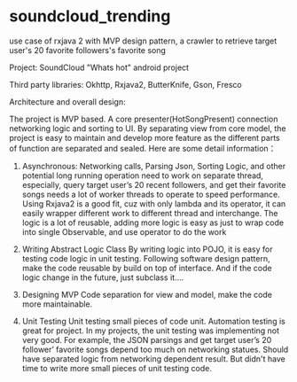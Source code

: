 # soundcloud_trending
use case of rxjava 2 with MVP design pattern, a crawler to retrieve target user's 20 favorite followers's favorite song

Project:
SoundCloud "Whats hot" android project

Third party libraries:
Okhttp, Rxjava2, ButterKnife, Gson, Fresco

Architecture and overall design: 

The project is MVP based. A core presenter(HotSongPresent) connection networking logic and sorting to UI. By separating view from core model, the project is easy to maintain and develop more feature as the different parts of function are separated and sealed. Here are some detail information： 

1. Asynchronous: Networking calls, Parsing Json, Sorting Logic, and other potential long running operation need to work on separate thread, especially, query target user’s 20 recent followers, and get their favorite songs needs a lot of worker threads to operate to speed performance. Using Rxjava2 is a good fit, cuz with only lambda and its operator, it can easily wrapper different work to different thread and interchange. The logic is a lot of reusable, adding more logic is easy as just to wrap code into single Observable, and use operator to do the work

2. Writing Abstract Logic Class By writing logic into POJO, it is easy for testing code logic in unit testing. Following software design pattern, make the code reusable by build on top of interface. And if the code logic change in the future, just subclass it….
3. Designing MVP Code separation for view and model, make the code more maintainable.

4. Unit Testing Unit testing small pieces of code unit. Automation testing is great for project. In my projects, the unit testing was implementing not very good. For example, the JSON parsings and get target user’s 20 follower’ favorite songs depend too much on networking statues. Should have separated logic from networking dependent result. But didn't have time to write more small pieces of unit testing code.

